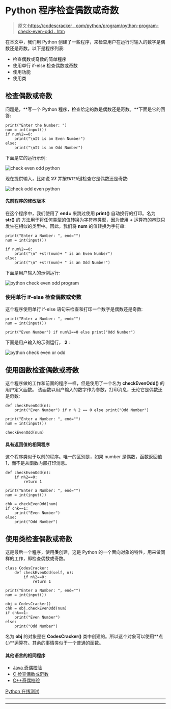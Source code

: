 # Python 程序检查偶数或奇数

> 原文:[https://codescracker . com/python/program/python-program-check-even-odd . htm](https://codescracker.com/python/program/python-program-check-even-odd.htm)

在本文中，我们用 Python 创建了一些程序，来检查用户在运行时输入的数字是偶数还是奇数。以下是程序列表:

*   检查偶数或奇数的简单程序
*   使用单行 if-else 检查偶数或奇数
*   使用功能
*   使用类

## 检查偶数或奇数

问题是，**写一个 Python 程序，检查给定的数是偶数还是奇数。**下面是它的回答:

```
print("Enter the Number: ")
num = int(input())
if num%2==0:
    print("\nIt is an Even Number")
else:
    print("\nIt is an Odd Number")
```

下面是它的运行示例:

![check even odd python](../Images/7f7c7aa62c90d7b37ede1ceb3c17c7b5.png)

现在提供输入，比如说 **27** 并按`ENTER`键检查它是偶数还是奇数:

![check odd even python](../Images/704478d8846ad48887379e05b43664d2.png)

#### 先前程序的修改版本

在这个程序中，我们使用了 **end=** 来跳过使用 **print()** 自动换行的打印。名为 **str()** 的 方法用于将任何类型的值转换为字符串类型，因为使用 **+** 运算符的串联只发生在相似的类型中。因此，我们将 **num** 的值转换为字符串:

```
print("Enter a Number: ", end="")
num = int(input())

if num%2==0:
    print("\n" +str(num)+ " is an Even Number")
else:
    print("\n" +str(num)+ " is an Odd Number")
```

下面是用户输入的示例运行:

![python check even odd program](../Images/7c08d145f5b2a32f9abec119bed6ab61.png)

### 使用单行 if-else 检查偶数或奇数

这个程序使用单行 if-else 语句来检查和打印一个数字是偶数还是奇数:

```
print("Enter a Number: ", end="")
num = int(input())

print("Even Number") if num%2==0 else print("Odd Number")
```

下面是用户输入的示例运行， **2** :

![python check even or odd](../Images/ceba8278e4e0c2f46bd093c7a25c057b.png)

## 使用函数检查偶数或奇数

这个程序做的工作和前面的程序一样，但是使用了一个名为 **checkEvenOdd()** 的用户定义函数。 该函数以用户输入的数字作为参数，打印消息，无论它是偶数还是奇数:

```
def checkEvenOdd(n):
    print("Even Number") if n % 2 == 0 else print("Odd Number")

print("Enter a Number: ", end="")
num = int(input())

checkEvenOdd(num)
```

#### 具有返回值的相同程序

这个程序类似于以前的程序。唯一的区别是，如果 number 是偶数，函数返回值 1，而不是从函数内部打印消息。

```
def checkEvenOdd(n):
    if n%2==0:
        return 1

print("Enter a Number: ", end="")
num = int(input())

chk = checkEvenOdd(num)
if chk==1:
    print("Even Number")
else:
    print("Odd Number")
```

## 使用类检查偶数或奇数

这是最后一个程序，使用**类**创建，这是 Python 的一个面向对象的特性，用来做同样的工作，即检查偶数或奇数。

```
class CodesCracker:
    def checkEvenOdd(self, n):
        if n%2==0:
            return 1

print("Enter a Number: ", end="")
num = int(input())

obj = CodesCracker()
chk = obj.checkEvenOdd(num)
if chk==1:
    print("Even Number")
else:
    print("Odd Number")
```

名为 **obj** 的对象是在 **CodesCracker()** 类中创建的。所以这个对象可以使用**点(.)**运算符。其余的事情类似于一个普通的函数。

#### 其他语言的相同程序

*   [Java 奇偶校验](/java/program/java-program-check-even-odd.htm)
*   [C 检查偶数或奇数](/c/program/c-program-check-even-odd.htm)
*   [C++奇偶校验](/cpp/program/cpp-program-check-even-odd.htm)

[Python 在线测试](/exam/showtest.php?subid=10)

* * *

* * *